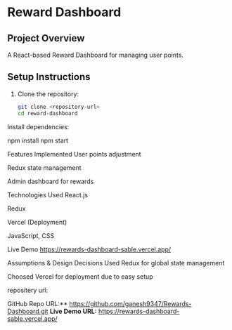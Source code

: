 # Reward Dashboard

##  Project Overview
A React-based Reward Dashboard for managing user points.

##  Setup Instructions
1. Clone the repository:
   ```sh
   git clone <repository-url>
   cd reward-dashboard

Install dependencies:

npm install
npm start

Features Implemented
User points adjustment

Redux state management

Admin dashboard for rewards

Technologies Used
React.js

Redux

Vercel (Deployment)

JavaScript, CSS

Live Demo
https://rewards-dashboard-sable.vercel.app/


Assumptions & Design Decisions
Used Redux for global state management

Choosed Vercel for deployment due to easy setup

repositery url:

GitHub Repo URL:** https://github.com/ganesh9347/Rewards-Dashboard.git
**Live Demo URL:**  https://rewards-dashboard-sable.vercel.app/
